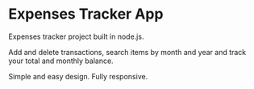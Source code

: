 # Expenses Tracker App
Expenses tracker project built in node.js.

Add and delete transactions, search items by month and year and track your total and monthly balance.

Simple and easy design. Fully responsive.

